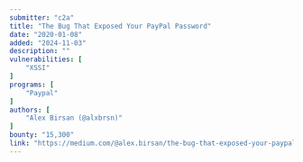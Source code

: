 ```yaml
---
submitter: "c2a"
title: "The Bug That Exposed Your PayPal Password"
date: "2020-01-08"
added: "2024-11-03"
description: ""
vulnerabilities: [
    "XSSI"
]
programs: [
    "Paypal"
]
authors: [
    "Alex Birsan (@alxbrsn)"
]
bounty: "15,300"
link: "https://medium.com/@alex.birsan/the-bug-that-exposed-your-paypal-password-539fc2896da9"
---
```




